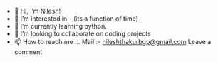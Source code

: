 - 👋 Hi, I’m Nilesh!
- 👀 I’m interested in - (its a function of time)
- 🌱 I’m currently learning python.
- 💞️ I’m looking to collaborate on coding projects
- 📫 How to reach me ...
   Mail :- nileshthakurbgp@gmail.com
   Leave a comment 
